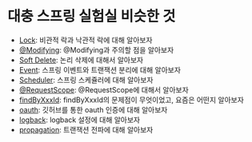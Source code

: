 # 대충 스프링 실험실 비슷한 것

- [Lock](./lock/README.md): 비관적 락과 낙관적 락에 대해 알아보자
- [@Modifying](./modifying/README.md): @Modifying과 주의할 점을 알아보자
- [Soft Delete](./soft-delete/README.md): 논리 삭제에 대해서 알아보자
- [Event](./event/README.md): 스프링 이벤트와 트랜잭션 분리에 대해 알아보자
- [Scheduler](./scheduler/README.md): 스프링 스케쥴러에 대해 알아보자
- [@RequestScope](./request-scope/README.md): @RequestScope에 대해서 알아보자
- [findByXxxId](./findByXxxId/README.md): findByXxxId의 문제점이 무엇이었고, 요즘은 어떤지 알아보자
- [oauth](./oauth/README.md): 깃허브를 통한 oauth 인증에 대해 알아보자
- [logback](./logback/README.md): logback 설정에 대해 알아보자
- [propagation](./propagation/README.md): 트랜잭션 전파에 대해 알아보자

